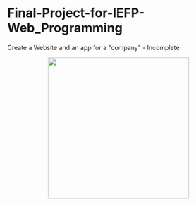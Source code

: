 # Final-Project-for-IEFP-Web_Programming
Create a Website and an app for a "company" - Incomplete

<p align="center">
  <img width="320" height=auto src="https://github.com/claudiacalejo/Final-Project-for-IEFP-Web_Programming/blob/main/images/Cake%20mood%20lil%C3%A1s.png">
</p>
